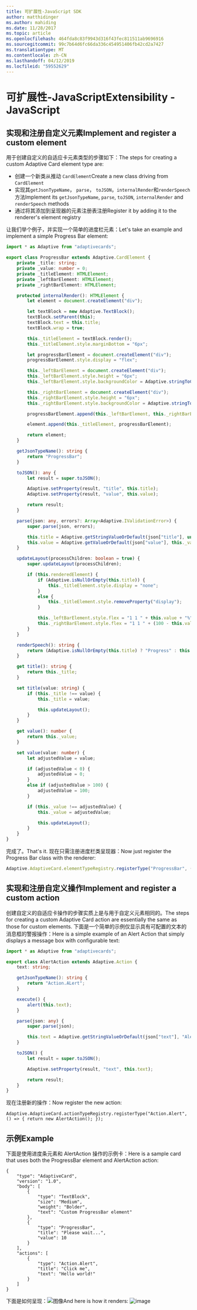 ```yaml
---
title: 可扩展性-JavaScript SDK
author: matthidinger
ms.author: mahiding
ms.date: 11/28/2017
ms.topic: article
ms.openlocfilehash: 464fda8c83f9943d316f43fec811511ab9696916
ms.sourcegitcommit: 99c7b64d6fc66da336c454951406fb42cd2a7427
ms.translationtype: MT
ms.contentlocale: zh-CN
ms.lasthandoff: 04/12/2019
ms.locfileid: "59552629"
---
```

# <a name="extensibility---javascript"></a><span data-ttu-id="306a8-102">可扩展性-JavaScript</span><span class="sxs-lookup"><span data-stu-id="306a8-102">Extensibility - JavaScript</span></span>

## <a name="implement-and-register-a-custom-element"></a><span data-ttu-id="306a8-103">实现和注册自定义元素</span><span class="sxs-lookup"><span data-stu-id="306a8-103">Implement and register a custom element</span></span>

<span data-ttu-id="306a8-104">用于创建自定义的自适应卡元素类型的步骤如下：</span><span class="sxs-lookup"><span data-stu-id="306a8-104">The steps for creating a custom Adaptive Card element type are:</span></span>
- <span data-ttu-id="306a8-105">创建一个新类从推动 `CardElement`</span><span class="sxs-lookup"><span data-stu-id="306a8-105">Create a new class driving from `CardElement`</span></span>
- <span data-ttu-id="306a8-106">实现其`getJsonTypeName`， `parse`， `toJSON`，`internalRender`和`renderSpeech`方法</span><span class="sxs-lookup"><span data-stu-id="306a8-106">Implement its `getJsonTypeName`, `parse`, `toJSON`, `internalRender` and `renderSpeech` methods</span></span>
- <span data-ttu-id="306a8-107">通过将其添加到呈现器的元素注册表注册</span><span class="sxs-lookup"><span data-stu-id="306a8-107">Register it by adding it to the renderer's element registry</span></span>

<span data-ttu-id="306a8-108">让我们举个例子，并实现一个简单的进度栏元素：</span><span class="sxs-lookup"><span data-stu-id="306a8-108">Let's take an example and implement a simple Progress Bar element:</span></span>

```typescript
import * as Adaptive from "adaptivecards";

export class ProgressBar extends Adaptive.CardElement {
    private _title: string;
    private _value: number = 0;
    private _titleElement: HTMLElement;
    private _leftBarElement: HTMLElement;
    private _rightBarElement: HTMLElement;

    protected internalRender(): HTMLElement {
        let element = document.createElement("div");

        let textBlock = new Adaptive.TextBlock();
        textBlock.setParent(this);
        textBlock.text = this.title;
        textBlock.wrap = true;

        this._titleElement = textBlock.render();
        this._titleElement.style.marginBottom = "6px";

        let progressBarElement = document.createElement("div");
        progressBarElement.style.display = "flex";

        this._leftBarElement = document.createElement("div");
        this._leftBarElement.style.height = "6px";
        this._leftBarElement.style.backgroundColor = Adaptive.stringToCssColor(this.hostConfig.containerStyles.emphasis.foregroundColors.accent.default);

        this._rightBarElement = document.createElement("div");
        this._rightBarElement.style.height = "6px";
        this._rightBarElement.style.backgroundColor = Adaptive.stringToCssColor(this.hostConfig.containerStyles.emphasis.backgroundColor);

        progressBarElement.append(this._leftBarElement, this._rightBarElement);

        element.append(this._titleElement, progressBarElement);

        return element;
    }

    getJsonTypeName(): string {
        return "ProgressBar";
    }

    toJSON(): any {
        let result = super.toJSON();

        Adaptive.setProperty(result, "title", this.title);
        Adaptive.setProperty(result, "value", this.value);

        return result;
    }

    parse(json: any, errors?: Array<Adaptive.IValidationError>) {
        super.parse(json, errors);

        this.title = Adaptive.getStringValueOrDefault(json["title"], undefined);
        this.value = Adaptive.getValueOrDefault(json["value"], this._value);
    }

    updateLayout(processChildren: boolean = true) {
        super.updateLayout(processChildren);

        if (this.renderedElement) {
            if (Adaptive.isNullOrEmpty(this.title)) {
                this._titleElement.style.display = "none";
            }
            else {
                this._titleElement.style.removeProperty("display");
            }

            this._leftBarElement.style.flex = "1 1 " + this.value + "%";
            this._rightBarElement.style.flex = "1 1 " + (100 - this.value) + "%";
        }
    }

    renderSpeech(): string {
        return (Adaptive.isNullOrEmpty(this.title) ? "Progress" : this.title) + " " + Math.ceil(this.value) + "%";
    }

    get title(): string {
        return this._title;
    }

    set title(value: string) {
        if (this._title !== value) {
            this._title = value;

            this.updateLayout();
        }
    }

    get value(): number {
        return this._value;
    }

    set value(value: number) {
        let adjustedValue = value;

        if (adjustedValue < 0) {
            adjustedValue = 0;
        }
        else if (adjustedValue > 100) {
            adjustedValue = 100;
        }

        if (this._value !== adjustedValue) {
            this._value = adjustedValue;

            this.updateLayout();
        }
    }
}
```

<span data-ttu-id="306a8-109">完成了。</span><span class="sxs-lookup"><span data-stu-id="306a8-109">That's it.</span></span> <span data-ttu-id="306a8-110">现在只需注册进度栏类呈现器：</span><span class="sxs-lookup"><span data-stu-id="306a8-110">Now just register the Progress Bar class with the renderer:</span></span>

```typescript
Adaptive.AdaptiveCard.elementTypeRegistry.registerType("ProgressBar", () => { return new ProgressBar(); });
```

## <a name="implement-and-register-a-custom-action"></a><span data-ttu-id="306a8-111">实现和注册自定义操作</span><span class="sxs-lookup"><span data-stu-id="306a8-111">Implement and register a custom action</span></span>

<span data-ttu-id="306a8-112">创建自定义的自适应卡操作的步骤实质上是与用于自定义元素相同的。</span><span class="sxs-lookup"><span data-stu-id="306a8-112">The steps for creating a custom Adaptive Card action are essentially the same as those for custom elements.</span></span> <span data-ttu-id="306a8-113">下面是一个简单的示例仅显示具有可配置的文本的消息框的警报操作：</span><span class="sxs-lookup"><span data-stu-id="306a8-113">Here is a simple example of an Alert Action that simply displays a message box with configurable text:</span></span>

```typescript
import * as Adaptive from "adaptivecards";

export class AlertAction extends Adaptive.Action {
    text: string;

    getJsonTypeName(): string {
        return "Action.ALert";
    }

    execute() {
        alert(this.text);
    }

    parse(json: any) {
        super.parse(json);

        this.text = Adaptive.getStringValueOrDefault(json["text"], "Alert!");
    }

    toJSON() {
        let result = super.toJSON();

        Adaptive.setProperty(result, "text", this.text);

        return result;
    }
}
```

<span data-ttu-id="306a8-114">现在注册新的操作：</span><span class="sxs-lookup"><span data-stu-id="306a8-114">Now register the new action:</span></span>

```
Adaptive.AdaptiveCard.actionTypeRegistry.registerType("Action.Alert", () => { return new AlertAction(); });
```

## <a name="example"></a><span data-ttu-id="306a8-115">示例</span><span class="sxs-lookup"><span data-stu-id="306a8-115">Example</span></span>

<span data-ttu-id="306a8-116">下面是使用进度条元素和 AlertAction 操作的示例卡：</span><span class="sxs-lookup"><span data-stu-id="306a8-116">Here is a sample card that uses both the ProgressBar element and AlertAction action:</span></span>
```
{
    "type": "AdaptiveCard",
    "version": "1.0",
    "body": [
        {
            "type": "TextBlock",
            "size": "Medium",
            "weight": "Bolder",
            "text": "Custom ProgressBar element"
        },
        {
            "type": "ProgressBar",
            "title": "Please wait...",
            "value": 10
        }
    ],
    "actions": [
        {
            "type": "Action.Alert",
            "title": "Click me",
            "text": "Hello world!"
        }
    ]
}
```

<span data-ttu-id="306a8-117">下面是如何呈现：![图像](https://user-images.githubusercontent.com/1334689/52665466-8155e780-2ec0-11e9-841a-7d272ad1d103.png)</span><span class="sxs-lookup"><span data-stu-id="306a8-117">And here is how it renders: ![image](https://user-images.githubusercontent.com/1334689/52665466-8155e780-2ec0-11e9-841a-7d272ad1d103.png)</span></span>
